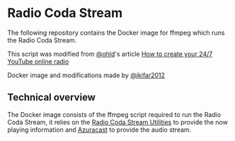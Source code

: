 # Radio Coda Stream
The following repository contains the Docker image for ffmpeg which runs the Radio Coda Stream.

This script was modified from [@ohld](https://github.com/ohld)'s article [How to create your 24/7 YouTube online radio](https://okhlopkov.medium.com/how-to-create-your-24-7-youtube-online-radio-ca9e6834c192)

Docker image and modifications made by [@ikifar2012](https://github.com/ikifar2012)

## Technical overview
The Docker image consists of the ffmpeg script required to run the Radio Coda Stream, it relies on the [Radio Coda Stream Utilities](https://github.com/Project-Coda/Radio-Coda-Stream-Utilities) 
to provide the now playing information and [Azuracast] to provide the audio stream.

[Azuracast]: https://github.com/AzuraCast/AzuraCast
[s6-overlay]: https://github.com/just-containers/s6-overlay